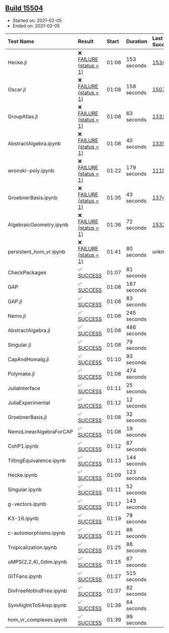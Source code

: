 ## [Build 15504](https://oscarci.mathematik.uni-kl.de/job/oscar/15504/)

* Started on: 2021-02-05
* Ended on: 2021-02-05

| Test Name    | Result | Start | Duration | Last Success | First Failure |
|:-------------|:-------|:------|:---------|:-------------|:--------------|
| Hecke.jl | ❌ [FAILURE (status = 1)](https://oscarci.mathematik.uni-kl.de/job/oscar/15504/artifact/logs/build-15504/Hecke.jl.log) | 01:08 | 153 seconds | [15344](https://oscarci.mathematik.uni-kl.de/job/oscar/15344/) | [15348](https://oscarci.mathematik.uni-kl.de/job/oscar/15348/) |
| Oscar.jl | ❌ [FAILURE (status = 1)](https://oscarci.mathematik.uni-kl.de/job/oscar/15504/artifact/logs/build-15504/Oscar.jl.log) | 01:08 | 158 seconds | [15079](https://oscarci.mathematik.uni-kl.de/job/oscar/15079/) | [15080](https://oscarci.mathematik.uni-kl.de/job/oscar/15080/) |
| GroupAtlas.jl | ❌ [FAILURE (status = 1)](https://oscarci.mathematik.uni-kl.de/job/oscar/15504/artifact/logs/build-15504/GroupAtlas.jl.log) | 01:08 | 63 seconds | [13311](https://oscarci.mathematik.uni-kl.de/job/oscar/13311/) | [13312](https://oscarci.mathematik.uni-kl.de/job/oscar/13312/) |
| AbstractAlgebra.ipynb | ❌ [FAILURE (status = 1)](https://oscarci.mathematik.uni-kl.de/job/oscar/15504/artifact/logs/build-15504/AbstractAlgebra.ipynb.log) | 01:08 | 40 seconds | [13355](https://oscarci.mathematik.uni-kl.de/job/oscar/13355/) | [13356](https://oscarci.mathematik.uni-kl.de/job/oscar/13356/) |
| wronski-poly.ipynb | ❌ [FAILURE (status = 1)](https://oscarci.mathematik.uni-kl.de/job/oscar/15504/artifact/logs/build-15504/wronski-poly.ipynb.log) | 01:22 | 179 seconds | [11192](https://oscarci.mathematik.uni-kl.de/job/oscar/11192/) | [11193](https://oscarci.mathematik.uni-kl.de/job/oscar/11193/) |
| GroebnerBasis.ipynb | ❌ [FAILURE (status = 1)](https://oscarci.mathematik.uni-kl.de/job/oscar/15504/artifact/logs/build-15504/GroebnerBasis.ipynb.log) | 01:35 | 43 seconds | [13748](https://oscarci.mathematik.uni-kl.de/job/oscar/13748/) | [13749](https://oscarci.mathematik.uni-kl.de/job/oscar/13749/) |
| AlgebraicGeometry.ipynb | ❌ [FAILURE (status = 1)](https://oscarci.mathematik.uni-kl.de/job/oscar/15504/artifact/logs/build-15504/AlgebraicGeometry.ipynb.log) | 01:36 | 72 seconds | [15322](https://oscarci.mathematik.uni-kl.de/job/oscar/15322/) | [15323](https://oscarci.mathematik.uni-kl.de/job/oscar/15323/) |
| persistent_hom_vr.ipynb | ❌ [FAILURE (status = 1)](https://oscarci.mathematik.uni-kl.de/job/oscar/15504/artifact/logs/build-15504/persistent_hom_vr.ipynb.log) | 01:41 | 80 seconds | unknown | unknown |
| CheckPackages | ✅ [SUCCESS](https://oscarci.mathematik.uni-kl.de/job/oscar/15504/artifact/logs/build-15504/CheckPackages.log) | 01:07 | 81 seconds |  |  |
| GAP | ✅ [SUCCESS](https://oscarci.mathematik.uni-kl.de/job/oscar/15504/artifact/logs/build-15504/GAP.log) | 01:08 | 167 seconds |  |  |
| GAP.jl | ✅ [SUCCESS](https://oscarci.mathematik.uni-kl.de/job/oscar/15504/artifact/logs/build-15504/GAP.jl.log) | 01:08 | 83 seconds |  |  |
| Nemo.jl | ✅ [SUCCESS](https://oscarci.mathematik.uni-kl.de/job/oscar/15504/artifact/logs/build-15504/Nemo.jl.log) | 01:08 | 245 seconds |  |  |
| AbstractAlgebra.jl | ✅ [SUCCESS](https://oscarci.mathematik.uni-kl.de/job/oscar/15504/artifact/logs/build-15504/AbstractAlgebra.jl.log) | 01:08 | 486 seconds |  |  |
| Singular.jl | ✅ [SUCCESS](https://oscarci.mathematik.uni-kl.de/job/oscar/15504/artifact/logs/build-15504/Singular.jl.log) | 01:08 | 79 seconds |  |  |
| CapAndHomalg.jl | ✅ [SUCCESS](https://oscarci.mathematik.uni-kl.de/job/oscar/15504/artifact/logs/build-15504/CapAndHomalg.jl.log) | 01:10 | 93 seconds |  |  |
| Polymake.jl | ✅ [SUCCESS](https://oscarci.mathematik.uni-kl.de/job/oscar/15504/artifact/logs/build-15504/Polymake.jl.log) | 01:08 | 474 seconds |  |  |
| JuliaInterface | ✅ [SUCCESS](https://oscarci.mathematik.uni-kl.de/job/oscar/15504/artifact/logs/build-15504/JuliaInterface.log) | 01:11 | 25 seconds |  |  |
| JuliaExperimental | ✅ [SUCCESS](https://oscarci.mathematik.uni-kl.de/job/oscar/15504/artifact/logs/build-15504/JuliaExperimental.log) | 01:12 | 12 seconds |  |  |
| GroebnerBasis.jl | ✅ [SUCCESS](https://oscarci.mathematik.uni-kl.de/job/oscar/15504/artifact/logs/build-15504/GroebnerBasis.jl.log) | 01:08 | 32 seconds |  |  |
| NemoLinearAlgebraForCAP | ✅ [SUCCESS](https://oscarci.mathematik.uni-kl.de/job/oscar/15504/artifact/logs/build-15504/NemoLinearAlgebraForCAP.log) | 01:08 | 19 seconds |  |  |
| CohP1.ipynb | ✅ [SUCCESS](https://oscarci.mathematik.uni-kl.de/job/oscar/15504/artifact/logs/build-15504/CohP1.ipynb.log) | 01:12 | 67 seconds |  |  |
| TiltingEquivalence.ipynb | ✅ [SUCCESS](https://oscarci.mathematik.uni-kl.de/job/oscar/15504/artifact/logs/build-15504/TiltingEquivalence.ipynb.log) | 01:13 | 144 seconds |  |  |
| Hecke.ipynb | ✅ [SUCCESS](https://oscarci.mathematik.uni-kl.de/job/oscar/15504/artifact/logs/build-15504/Hecke.ipynb.log) | 01:09 | 123 seconds |  |  |
| Singular.ipynb | ✅ [SUCCESS](https://oscarci.mathematik.uni-kl.de/job/oscar/15504/artifact/logs/build-15504/Singular.ipynb.log) | 01:11 | 52 seconds |  |  |
| g-vectors.ipynb | ✅ [SUCCESS](https://oscarci.mathematik.uni-kl.de/job/oscar/15504/artifact/logs/build-15504/g-vectors.ipynb.log) | 01:17 | 143 seconds |  |  |
| K3-16.ipynb | ✅ [SUCCESS](https://oscarci.mathematik.uni-kl.de/job/oscar/15504/artifact/logs/build-15504/K3-16.ipynb.log) | 01:19 | 78 seconds |  |  |
| c-automorphisms.ipynb | ✅ [SUCCESS](https://oscarci.mathematik.uni-kl.de/job/oscar/15504/artifact/logs/build-15504/c-automorphisms.ipynb.log) | 01:21 | 86 seconds |  |  |
| Tropicalization.ipynb | ✅ [SUCCESS](https://oscarci.mathematik.uni-kl.de/job/oscar/15504/artifact/logs/build-15504/Tropicalization.ipynb.log) | 01:25 | 88 seconds |  |  |
| uMPS(2,2,4)_0dim.ipynb | ✅ [SUCCESS](https://oscarci.mathematik.uni-kl.de/job/oscar/15504/artifact/logs/build-15504/uMPS-2-2-4-_0dim.ipynb.log) | 01:15 | 87 seconds |  |  |
| GITFans.ipynb | ✅ [SUCCESS](https://oscarci.mathematik.uni-kl.de/job/oscar/15504/artifact/logs/build-15504/GITFans.ipynb.log) | 01:27 | 515 seconds |  |  |
| DivFreeNotIndFree.ipynb | ✅ [SUCCESS](https://oscarci.mathematik.uni-kl.de/job/oscar/15504/artifact/logs/build-15504/DivFreeNotIndFree.ipynb.log) | 01:37 | 82 seconds |  |  |
| SymAlgIntToS4rep.ipynb | ✅ [SUCCESS](https://oscarci.mathematik.uni-kl.de/job/oscar/15504/artifact/logs/build-15504/SymAlgIntToS4rep.ipynb.log) | 01:38 | 64 seconds |  |  |
| hom_vr_complexes.ipynb | ✅ [SUCCESS](https://oscarci.mathematik.uni-kl.de/job/oscar/15504/artifact/logs/build-15504/hom_vr_complexes.ipynb.log) | 01:39 | 99 seconds |  |  |
